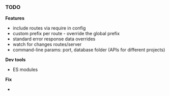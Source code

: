 ### TODO

**Features**

- include routes via require in config
- custom prefix per route - override the global prefix
- standard error response data overrides
- watch for changes routes/server
- command-line params: port, database folder (APIs for different projects)

**Dev tools**

- ES modules

**Fix**

-
